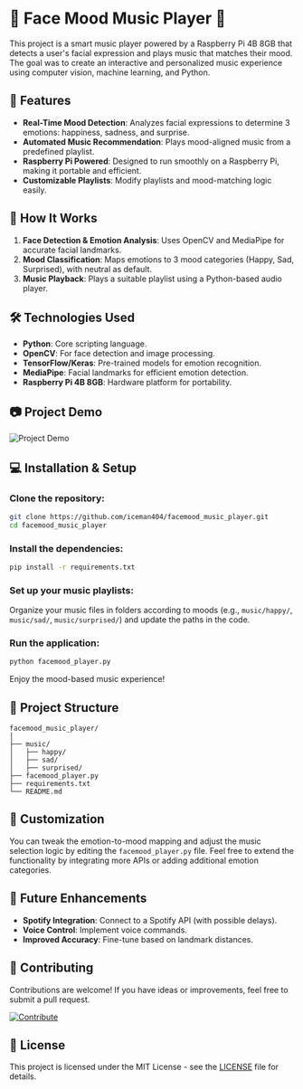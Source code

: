 # 🎵 Face Mood Music Player 🎵

This project is a smart music player powered by a Raspberry Pi 4B 8GB that detects a user's facial expression and plays music that matches their mood. The goal was to create an interactive and personalized music experience using computer vision, machine learning, and Python.

## 🚀 Features

- **Real-Time Mood Detection**: Analyzes facial expressions to determine 3 emotions: happiness, sadness, and surprise.
- **Automated Music Recommendation**: Plays mood-aligned music from a predefined playlist.
- **Raspberry Pi Powered**: Designed to run smoothly on a Raspberry Pi, making it portable and efficient.
- **Customizable Playlists**: Modify playlists and mood-matching logic easily.

## 🎯 How It Works

1. **Face Detection & Emotion Analysis**: Uses OpenCV and MediaPipe for accurate facial landmarks.
2. **Mood Classification**: Maps emotions to 3 mood categories (Happy, Sad, Surprised), with neutral as default.
3. **Music Playback**: Plays a suitable playlist using a Python-based audio player.

## 🛠️ Technologies Used

- **Python**: Core scripting language.
- **OpenCV**: For face detection and image processing.
- **TensorFlow/Keras**: Pre-trained models for emotion recognition.
- **MediaPipe**: Facial landmarks for efficient emotion detection.
- **Raspberry Pi 4B 8GB**: Hardware platform for portability.

## 📷 Project Demo

![Project Demo](https://via.placeholder.com/800x400.png?text=Demo+GIF+Here)


## 💻 Installation & Setup

### Clone the repository:

```bash
git clone https://github.com/iceman404/facemood_music_player.git
cd facemood_music_player
```

### Install the dependencies:

```bash
pip install -r requirements.txt
```

### Set up your music playlists:

Organize your music files in folders according to moods (e.g., `music/happy/`, `music/sad/`, `music/surprised/`) and update the paths in the code.

### Run the application:

```bash
python facemood_player.py
```

Enjoy the mood-based music experience!

## 📂 Project Structure

```plaintext
facemood_music_player/
│
├── music/
│   ├── happy/
│   ├── sad/
│   ├── surprised/
├── facemood_player.py
├── requirements.txt
└── README.md
```

## 🎯 Customization

You can tweak the emotion-to-mood mapping and adjust the music selection logic by editing the `facemood_player.py` file. Feel free to extend the functionality by integrating more APIs or adding additional emotion categories.

## 📖 Future Enhancements

- **Spotify Integration**: Connect to a Spotify API (with possible delays).
- **Voice Control**: Implement voice commands.
- **Improved Accuracy**: Fine-tune based on landmark distances.

## 🤝 Contributing

Contributions are welcome! If you have ideas or improvements, feel free to submit a pull request.

[![Contribute](https://img.shields.io/badge/Contribute-PRs_Welcome-blue?style=for-the-badge)](https://github.com/iceman404/facemood_music_player/pulls)

## 📄 License

This project is licensed under the MIT License - see the [LICENSE](LICENSE) file for details.
